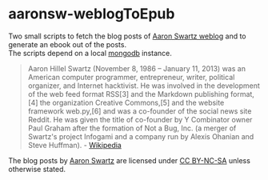 # aaronsw-weblogToEpub

Two small scripts to fetch the blog posts of [Aaron Swartz weblog](http://www.aaronsw.com/weblog/fullarchive) and to generate an ebook out of the posts.  
The scripts depend on a local [mongodb](https://www.mongodb.com/) instance.

> Aaron Hillel Swartz (November 8, 1986 – January 11, 2013) was an American computer programmer, entrepreneur, writer, political organizer, and Internet hacktivist. He was involved in the development of the web feed format RSS[3] and the Markdown publishing format,[4] the organization Creative Commons,[5] and the website framework web.py,[6] and was a co-founder of the social news site Reddit. He was given the title of co-founder by Y Combinator owner Paul Graham after the formation of Not a Bug, Inc. (a merger of Swartz's project Infogami and a company run by Alexis Ohanian and Steve Huffman). - [Wikipedia](https://en.wikipedia.org/wiki/Aaron_Swartz)

The blog posts by [Aaron Swartz](www.aaronsw.com) are licensed under [CC BY-NC-SA](https://creativecommons.org/licenses/by-nc-sa/4.0/legalcode) unless otherwise stated.
